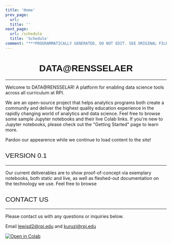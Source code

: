 ```yaml
---
title: 'Home'
prev_page:
  url: 
  title: ''
next_page:
  url: /schedule
  title: 'Schedule'
comment: "***PROGRAMMATICALLY GENERATED, DO NOT EDIT. SEE ORIGINAL FILES IN /content***"
---
```

<h1 style="font-family: Verdana, Geneva, sans-serif; text-align:center;">DATA@RENSSELAER</h1>

---
<p>
	Welcome to DATA@RENSSELAR! A platform for enabling data science tools across all curriculum at RPI.
</p>
<p>
	We are an open-source project that helps analytics programs both create a community and deliver the highest quality education experience in the rapidly changing world of analytics and data science. Feel free to browse some sample Jupyter notebooks and their live Colab links. If you're new to Jupyter notebooks, please check out the "Getting Started" page to learn more.
</p>
<p>
	Pardon our appearence while we continue to load content to the site!
</p>

<h2 style="font-family: Verdana, Geneva, sans-serif; font-weight:normal;">VERSION 0.1</h2>

---
<p>
	Our current deliverables are to show proof-of-concept via exemplary notebooks, both static and live, as well as fleshed-out documentation on the technology we use. Feel free to browse
</p>

<h2 style="font-family: Verdana, Geneva, sans-serif;font-weight:normal;"> CONTACT US </h2>

---

<!-- Test for the idea of having a contact form-->
<p>
	Please contact us with any questions or inquiries below.
</p>

<p>Email <a href="mailto:lewisd2@rpi.edu">lewisd2@rpi.edu</a> and <a href="mailto:kuruzj@rpi.edu">kuruzj@rpi.edu</a></p>

<p><a href="https://colab.research.google.com/github/RPI-DATA/tutorials-intro/blob/master/website/LandingPage.ipynb" target="_blank"> <img src="https://colab.research.google.com/assets/colab-badge.svg" alt="Open in Colab"> </a></p>

 

